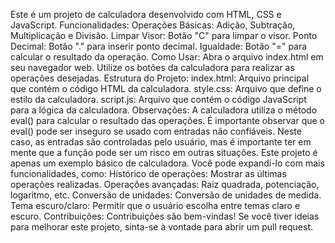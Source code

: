 Este é um projeto de calculadora desenvolvido com HTML, CSS e JavaScript.
Funcionalidades:
Operações Básicas: Adição, Subtração, Multiplicação e Divisão.
Limpar Visor: Botão "C" para limpar o visor.
Ponto Decimal: Botão "." para inserir ponto decimal.
Igualdade: Botão "=" para calcular o resultado da operação.
Como Usar:
Abra o arquivo index.html em seu navegador web.
Utilize os botões da calculadora para realizar as operações desejadas.
Estrutura do Projeto:
index.html: Arquivo principal que contém o código HTML da calculadora.
style.css: Arquivo que define o estilo da calculadora.
script.js: Arquivo que contém o código JavaScript para a lógica da calculadora.
Observações:
A calculadora utiliza o método eval() para calcular o resultado das operações. É importante observar que o eval() pode ser inseguro se usado com entradas não confiáveis. Neste caso, as entradas são controladas pelo usuário, mas é importante ter em mente que a função pode ser um risco em outras situações.
Este projeto é apenas um exemplo básico de calculadora. Você pode expandi-lo com mais funcionalidades, como:
Histórico de operações: Mostrar as últimas operações realizadas.
Operações avançadas: Raiz quadrada, potenciação, logaritmo, etc.
Conversão de unidades: Conversão de unidades de medida.
Tema escuro/claro: Permitir que o usuário escolha entre temas claro e escuro.
Contribuições:
Contribuições são bem-vindas! Se você tiver ideias para melhorar este projeto, sinta-se à vontade para abrir um pull request.
